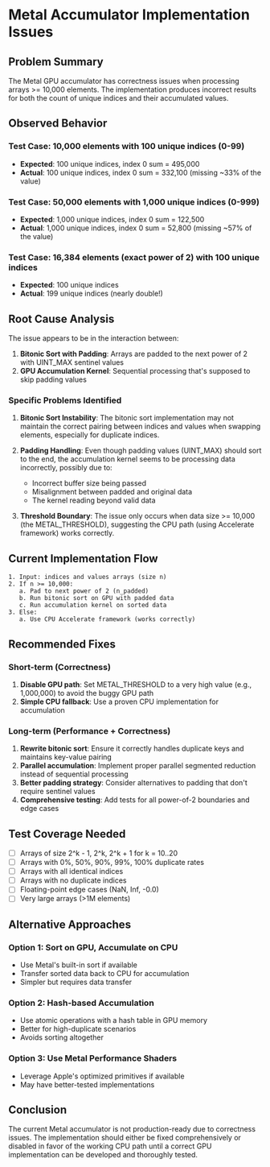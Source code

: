 # Metal Accumulator Implementation Issues

## Problem Summary

The Metal GPU accumulator has correctness issues when processing arrays >= 10,000 elements. The implementation produces incorrect results for both the count of unique indices and their accumulated values.

## Observed Behavior

### Test Case: 10,000 elements with 100 unique indices (0-99)
- **Expected**: 100 unique indices, index 0 sum = 495,000
- **Actual**: 100 unique indices, index 0 sum = 332,100 (missing ~33% of the value)

### Test Case: 50,000 elements with 1,000 unique indices (0-999)
- **Expected**: 1,000 unique indices, index 0 sum = 122,500
- **Actual**: 1,000 unique indices, index 0 sum = 52,800 (missing ~57% of the value)

### Test Case: 16,384 elements (exact power of 2) with 100 unique indices
- **Expected**: 100 unique indices
- **Actual**: 199 unique indices (nearly double!)

## Root Cause Analysis

The issue appears to be in the interaction between:
1. **Bitonic Sort with Padding**: Arrays are padded to the next power of 2 with UINT_MAX sentinel values
2. **GPU Accumulation Kernel**: Sequential processing that's supposed to skip padding values

### Specific Problems Identified

1. **Bitonic Sort Instability**: The bitonic sort implementation may not maintain the correct pairing between indices and values when swapping elements, especially for duplicate indices.

2. **Padding Handling**: Even though padding values (UINT_MAX) should sort to the end, the accumulation kernel seems to be processing data incorrectly, possibly due to:
   - Incorrect buffer size being passed
   - Misalignment between padded and original data
   - The kernel reading beyond valid data

3. **Threshold Boundary**: The issue only occurs when data size >= 10,000 (the METAL_THRESHOLD), suggesting the CPU path (using Accelerate framework) works correctly.

## Current Implementation Flow

```
1. Input: indices and values arrays (size n)
2. If n >= 10,000:
   a. Pad to next power of 2 (n_padded)
   b. Run bitonic sort on GPU with padded data
   c. Run accumulation kernel on sorted data
3. Else:
   a. Use CPU Accelerate framework (works correctly)
```

## Recommended Fixes

### Short-term (Correctness)
1. **Disable GPU path**: Set METAL_THRESHOLD to a very high value (e.g., 1,000,000) to avoid the buggy GPU path
2. **Simple CPU fallback**: Use a proven CPU implementation for accumulation

### Long-term (Performance + Correctness)
1. **Rewrite bitonic sort**: Ensure it correctly handles duplicate keys and maintains key-value pairing
2. **Parallel accumulation**: Implement proper parallel segmented reduction instead of sequential processing
3. **Better padding strategy**: Consider alternatives to padding that don't require sentinel values
4. **Comprehensive testing**: Add tests for all power-of-2 boundaries and edge cases

## Test Coverage Needed

- [ ] Arrays of size 2^k - 1, 2^k, 2^k + 1 for k = 10..20
- [ ] Arrays with 0%, 50%, 90%, 99%, 100% duplicate rates
- [ ] Arrays with all identical indices
- [ ] Arrays with no duplicate indices
- [ ] Floating-point edge cases (NaN, Inf, -0.0)
- [ ] Very large arrays (>1M elements)

## Alternative Approaches

### Option 1: Sort on GPU, Accumulate on CPU
- Use Metal's built-in sort if available
- Transfer sorted data back to CPU for accumulation
- Simpler but requires data transfer

### Option 2: Hash-based Accumulation
- Use atomic operations with a hash table in GPU memory
- Better for high-duplicate scenarios
- Avoids sorting altogether

### Option 3: Use Metal Performance Shaders
- Leverage Apple's optimized primitives if available
- May have better-tested implementations

## Conclusion

The current Metal accumulator is not production-ready due to correctness issues. The implementation should either be fixed comprehensively or disabled in favor of the working CPU path until a correct GPU implementation can be developed and thoroughly tested.